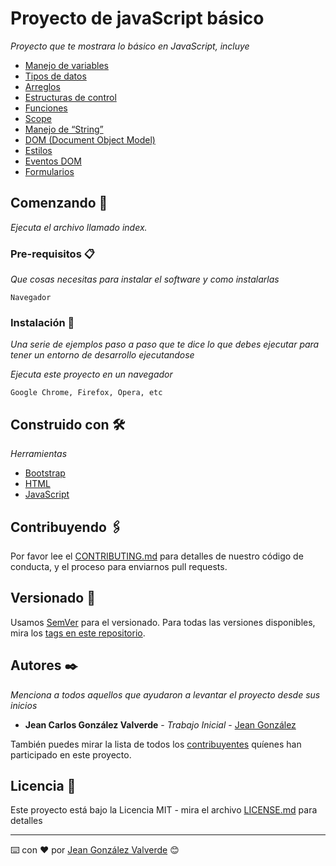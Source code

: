 # Proyecto de javaScript básico 

_Proyecto que te mostrara lo básico en JavaScript, incluye_
* [Manejo de variables](#)
* [Tipos de datos](#)
* [Arreglos](#)
* [Estructuras de control](#) 
* [Funciones ](#)
* [Scope](#)
* [Manejo de “String”](#)
* [DOM (Document  Object Model)](#)
* [Estilos](#)
* [Eventos DOM](#)
* [Formularios](#)

## Comenzando 🚀

_Ejecuta el archivo llamado index._

### Pre-requisitos 📋

_Que cosas necesitas para instalar el software y como instalarlas_

```
Navegador
```

### Instalación 🔧

_Una serie de ejemplos paso a paso que te dice lo que debes ejecutar para tener un entorno de desarrollo ejecutandose_

_Ejecuta este proyecto en un navegador_

```
Google Chrome, Firefox, Opera, etc
```

## Construido con 🛠️

_Herramientas_

* [Bootstrap](https://getbootstrap.com/)
* [HTML](https://es.wikipedia.org/wiki/HTML)
* [JavaScript](https://www.javascript.com/)

## Contribuyendo 🖇️

Por favor lee el [CONTRIBUTING.md](https://gist.github.com/villanuevand/xxxxxx) para detalles de nuestro código de conducta, y el proceso para enviarnos pull requests.

## Versionado 📌

Usamos [SemVer](http://semver.org/) para el versionado. Para todas las versiones disponibles, mira los [tags en este repositorio](https://github.com/jeanValverde/proyectoJavaScriptBasico/tags).

## Autores ✒️

_Menciona a todos aquellos que ayudaron a levantar el proyecto desde sus inicios_

* **Jean Carlos González Valverde** - *Trabajo Inicial* - [Jean González](https://github.com/jeanValverde/)

También puedes mirar la lista de todos los [contribuyentes](https://github.com/jeanValverde/proyectoJavaScriptBasico/contributors) quíenes han participado en este proyecto. 

## Licencia 📄

Este proyecto está bajo la Licencia MIT - mira el archivo [LICENSE.md](LICENSE.md) para detalles

---
⌨️ con ❤️ por [Jean González Valverde](https://github.com/jeanValverde/) 😊
